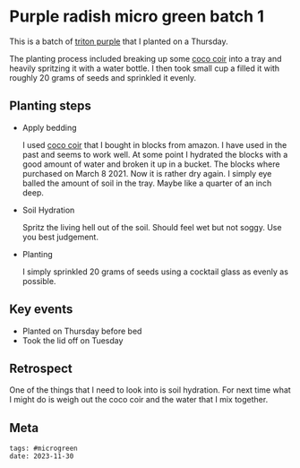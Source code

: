 # Purple radish micro green batch 1

This is a batch of [triton purple](../436) that I planted on a Thursday.

The planting process included breaking up some [coco coir](../437) into a tray
and heavily spritzing it with a water bottle. I then took small cup a filled it
with roughly 20 grams of seeds and sprinkled it evenly.

## Planting steps

- Apply bedding

  I used [coco coir](../437) that I bought in blocks from amazon. I have used in
  the past and seems to work well. At some point I hydrated the blocks with a
  good amount of water and broken it up in a bucket. The blocks where purchased
  on March 8 2021. Now it is rather dry again. I simply eye balled the amount of
  soil in the tray. Maybe like a quarter of an inch deep.

- Soil Hydration

  Spritz the living hell out of the soil. Should feel wet but not soggy. Use you
  best judgement.

- Planting

  I simply sprinkled 20 grams of seeds using a cocktail glass as evenly as
  possible.

## Key events

- Planted on Thursday before bed
- Took the lid off on Tuesday

## Retrospect

One of the things that I need to look into is soil hydration. For next time what
I might do is weigh out the coco coir and the water that I mix together.

## Meta

    tags: #microgreen
    date: 2023-11-30
